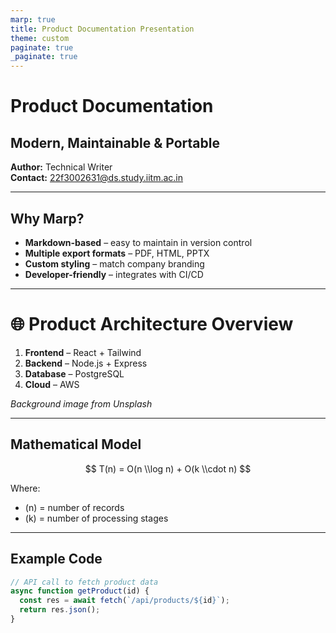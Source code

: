 ```yaml
---
marp: true
title: Product Documentation Presentation
theme: custom
paginate: true
_paginate: true
---
```


<!--
theme: custom
style: |
  section {
    font-family: 'Segoe UI', sans-serif;
    font-size: 1.1em;
  }
  h1, h2 {
    color: #004080;
  }
  footer {
    color: #888;
    font-size: 0.8em;
  }
-->
<!-- _footer: "© 2025 Software Company | Contact: 22f3002631@ds.study.iitm.ac.in" -->

# Product Documentation  
## Modern, Maintainable & Portable

**Author:** Technical Writer  
**Contact:** 22f3002631@ds.study.iitm.ac.in

---

## Why Marp?

- **Markdown-based** – easy to maintain in version control
- **Multiple export formats** – PDF, HTML, PPTX
- **Custom styling** – match company branding
- **Developer-friendly** – integrates with CI/CD

---

<!-- _backgroundImage: url('https://images.unsplash.com/photo-1518770660439-4636190af475?fit=crop&w=1600&q=80') -->
<!-- _backgroundSize: cover -->
<!-- _color: white -->
# 🌐 Product Architecture Overview

1. **Frontend** – React + Tailwind  
2. **Backend** – Node.js + Express  
3. **Database** – PostgreSQL  
4. **Cloud** – AWS

*Background image from Unsplash*

---

## Mathematical Model

$$
T(n) = O(n \\log n) + O(k \\cdot n)
$$

Where:  
- \(n\) = number of records  
- \(k\) = number of processing stages

---

## Example Code

```javascript
// API call to fetch product data
async function getProduct(id) {
  const res = await fetch(`/api/products/${id}`);
  return res.json();
}

